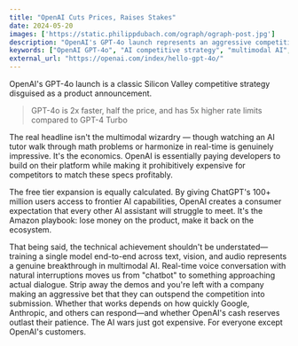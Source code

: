 ```yaml
---
title: "OpenAI Cuts Prices, Raises Stakes"
date: 2024-05-20
images: ['https://static.philippdubach.com/ograph/ograph-post.jpg']
description: "OpenAI's GPT-4o launch represents an aggressive competitive strategy offering 2x faster performance at half the price, using this strategy to dominate the AI market while delivering breakthrough multimodal capabilities across text, vision, and audio."
keywords: ["OpenAI GPT-4o", "AI competitive strategy", "multimodal AI", "GPT-4 Turbo", "AI pricing strategy", "real-time voice conversation", "ChatGPT free tier", "AI market competition", "Silicon Valley strategy", "AI ecosystem", "text vision audio AI", "AI rate limits", "Google Anthropic competition", "AI wars", "frontier AI capabilities"]
external_url: "https://openai.com/index/hello-gpt-4o/"
---
```


OpenAI's GPT-4o launch is a classic Silicon Valley competitive strategy disguised as a product announcement.

> GPT-4o is 2x faster, half the price, and has 5x higher rate limits compared to GPT-4 Turbo

The real headline isn't the multimodal wizardry — though watching an AI tutor walk through math problems or harmonize in real-time is genuinely impressive. It's the economics. OpenAI is essentially paying developers to build on their platform while making it prohibitively expensive for competitors to match these specs profitably.

The free tier expansion is equally calculated. By giving ChatGPT's 100+ million users access to frontier AI capabilities, OpenAI creates a consumer expectation that every other AI assistant will struggle to meet. It's the Amazon playbook: lose money on the product, make it back on the ecosystem.

That being said, the technical achievement shouldn't be understated—training a single model end-to-end across text, vision, and audio represents a genuine breakthrough in multimodal AI. Real-time voice conversation with natural interruptions moves us from "chatbot" to something approaching actual dialogue. Strip away the demos and you're left with a company making an aggressive bet that they can outspend the competition into submission. Whether that works depends on how quickly Google, Anthropic, and others can respond—and whether OpenAI's cash reserves outlast their patience. The AI wars just got expensive. For everyone except OpenAI's customers.